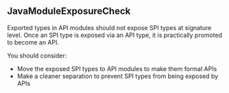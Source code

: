 ## JavaModuleExposureCheck

Exported types in API modules should not expose SPI types at signature level.
Once an SPI type is exposed via an API type, it is practically promoted to become an API.

You should consider:
* Move the exposed SPI types to API modules to make them formal APIs
* Make a cleaner separation to prevent SPI types from being exposed by APIs